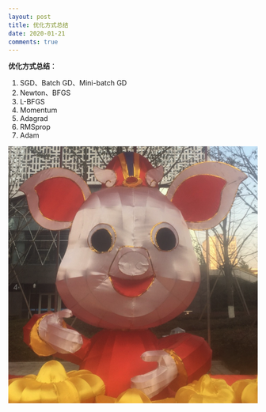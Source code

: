 ```yaml
---
layout: post
title: 优化方式总结
date: 2020-01-21
comments: true
---
```


**优化方式总结**：
1. SGD、Batch GD、Mini-batch GD
2. Newton、BFGS
3. L-BFGS
4. Momentum
5. Adagrad
6. RMSprop
7. Adam

![测试](/assets/images/avatar.jpg)